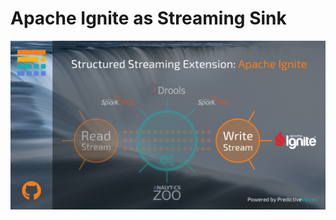
# Apache Ignite as Streaming Sink

<p align="center">
  <img src="https://github.com/predictiveworks/works-sqlstream/blob/main/images/works-sqlstream-ignite.png" width="600" alt="Works SQL Stream">
</p>

